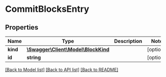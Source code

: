 # CommitBlocksEntry

## Properties
Name | Type | Description | Notes
------------ | ------------- | ------------- | -------------
**kind** | [**\Swagger\Client\Model\BlockKind**](BlockKind.md) |  | [optional] 
**id** | **string** |  | [optional] 

[[Back to Model list]](../README.md#documentation-for-models) [[Back to API list]](../README.md#documentation-for-api-endpoints) [[Back to README]](../README.md)


